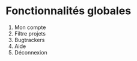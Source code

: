 # Fonctionnalités globales 
 
1. Mon compte
2. Filtre projets  
3. Bugtrackers
4. Aide  
5. Déconnexion



<!--stackedit_data:
eyJoaXN0b3J5IjpbLTQwOTM1NTExNl19
-->
